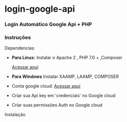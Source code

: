 # login-google-api
<h3>Login Automático Google Api + PHP</h3>

<h3>Instruções</h3>
<p>Dependencias:</p>
<ul>
  <li><p><b>Para Linux:</b>  Instalar o Apache 2 , PHP 7.0 + ,Composer</p> <a href='https://bityli.com/WVEaeU' target="_blank">Acessar aqui</a></li>
  <li><p><b>Para Windows</b>  Instalar XAAMP, LAAMP, COMPOSER</p></li>
  <li><p>Conta  google cloud:  <a href='https://cloud.google.com/?hl=pt-br' target="_blank">Acessar aqui</a></p></li>
  <li><p>Criar sua Api key em 'credenciais' no Google cloud </li>
  <li><p>Criar suas permissões Auth no Google cloud</li>
</ul>

<p>Instalação</p>


